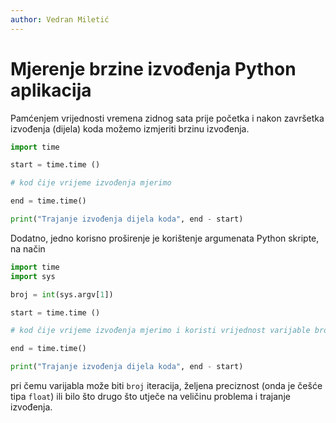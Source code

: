 ```yaml
---
author: Vedran Miletić
---
```


# Mjerenje brzine izvođenja Python aplikacija

Pamćenjem vrijednosti vremena zidnog sata prije početka i nakon završetka izvođenja (dijela) koda možemo izmjeriti brzinu izvođenja.

``` python
import time

start = time.time ()

# kod čije vrijeme izvođenja mjerimo

end = time.time()

print("Trajanje izvođenja dijela koda", end - start)
```

Dodatno, jedno korisno proširenje je korištenje argumenata Python skripte, na način

``` python
import time
import sys

broj = int(sys.argv[1])

start = time.time ()

# kod čije vrijeme izvođenja mjerimo i koristi vrijednost varijable broj

end = time.time()

print("Trajanje izvođenja dijela koda", end - start)
```

pri čemu varijabla može biti `broj` iteracija, željena preciznost (onda je češće tipa `float`) ili bilo što drugo što utječe na veličinu problema i trajanje izvođenja.
